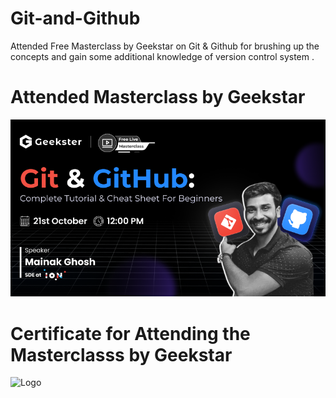 # Git-and-Github

Attended Free Masterclass by Geekstar on Git & Github for brushing up the concepts and gain some additional knowledge of version control system .

# Attended Masterclass by Geekstar
![Logo](https://github.com/yashraj9011/Git-and-Github-/blob/main/fVY-hw7Cb5-H6dSYjSGB1696488556314.png)


# Certificate for Attending the Masterclasss by Geekstar
![Logo](https://github.com/yashraj9011/Sessions-on-Git-and-Github/blob/main/IMG_20231022_090822.jpg)
